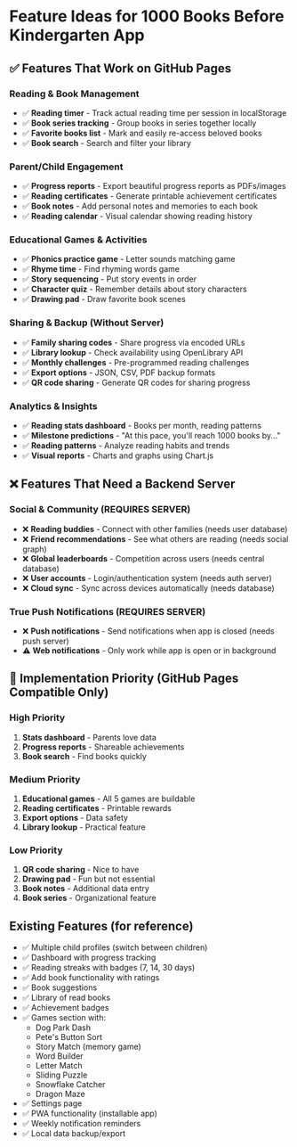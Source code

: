 # Feature Ideas for 1000 Books Before Kindergarten App

## ✅ Features That Work on GitHub Pages

### Reading & Book Management
- ✅ **Reading timer** - Track actual reading time per session in localStorage
- ✅ **Book series tracking** - Group books in series together locally
- ✅ **Favorite books list** - Mark and easily re-access beloved books
- ✅ **Book search** - Search and filter your library

### Parent/Child Engagement
- ✅ **Progress reports** - Export beautiful progress reports as PDFs/images
- ✅ **Reading certificates** - Generate printable achievement certificates
- ✅ **Book notes** - Add personal notes and memories to each book
- ✅ **Reading calendar** - Visual calendar showing reading history

### Educational Games & Activities
- ✅ **Phonics practice game** - Letter sounds matching game
- ✅ **Rhyme time** - Find rhyming words game
- ✅ **Story sequencing** - Put story events in order
- ✅ **Character quiz** - Remember details about story characters
- ✅ **Drawing pad** - Draw favorite book scenes

### Sharing & Backup (Without Server)
- ✅ **Family sharing codes** - Share progress via encoded URLs
- ✅ **Library lookup** - Check availability using OpenLibrary API
- ✅ **Monthly challenges** - Pre-programmed reading challenges
- ✅ **Export options** - JSON, CSV, PDF backup formats
- ✅ **QR code sharing** - Generate QR codes for sharing progress

### Analytics & Insights
- ✅ **Reading stats dashboard** - Books per month, reading patterns
- ✅ **Milestone predictions** - "At this pace, you'll reach 1000 books by..."
- ✅ **Reading patterns** - Analyze reading habits and trends
- ✅ **Visual reports** - Charts and graphs using Chart.js

## ❌ Features That Need a Backend Server

### Social & Community (REQUIRES SERVER)
- ❌ **Reading buddies** - Connect with other families (needs user database)
- ❌ **Friend recommendations** - See what others are reading (needs social graph)
- ❌ **Global leaderboards** - Competition across users (needs central database)
- ❌ **User accounts** - Login/authentication system (needs auth server)
- ❌ **Cloud sync** - Sync across devices automatically (needs database)

### True Push Notifications (REQUIRES SERVER)
- ❌ **Push notifications** - Send notifications when app is closed (needs push server)
- ⚠️ **Web notifications** - Only work while app is open or in background

## 🎯 Implementation Priority (GitHub Pages Compatible Only)

### High Priority
1. **Stats dashboard** - Parents love data
2. **Progress reports** - Shareable achievements
3. **Book search** - Find books quickly

### Medium Priority
1. **Educational games** - All 5 games are buildable
2. **Reading certificates** - Printable rewards
3. **Export options** - Data safety
4. **Library lookup** - Practical feature

### Low Priority
1. **QR code sharing** - Nice to have
2. **Drawing pad** - Fun but not essential
3. **Book notes** - Additional data entry
4. **Book series** - Organizational feature

## Existing Features (for reference)
- ✅ Multiple child profiles (switch between children)
- ✅ Dashboard with progress tracking
- ✅ Reading streaks with badges (7, 14, 30 days)
- ✅ Add book functionality with ratings
- ✅ Book suggestions
- ✅ Library of read books
- ✅ Achievement badges
- ✅ Games section with:
  - Dog Park Dash
  - Pete's Button Sort
  - Story Match (memory game)
  - Word Builder
  - Letter Match
  - Sliding Puzzle
  - Snowflake Catcher
  - Dragon Maze
- ✅ Settings page
- ✅ PWA functionality (installable app)
- ✅ Weekly notification reminders
- ✅ Local data backup/export